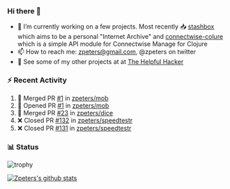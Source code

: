 ### Hi there 👋


- 🔭 I’m currently working on a few projects.  Most recently :inbox_tray: [stashbox](https://github.com/zpeters/stashbox) which aims to be a personal "Internet Archive" and [connectwise-colure](https://github.com/zpeters/connectwise-clojure) which is a simple API module for Connectwise Manage for Clojure
- 📫 How to reach me: zpeters@gmail.com, @zpeters on twitter
- 👋 See some of my other projects at at [The Helpful Hacker](https://thehelpfulhacker.net)

### :zap: Recent Activity

<!--START_SECTION:activity-->
1. 🎉 Merged PR [#1](https://github.com/zpeters/mob/pull/1) in [zpeters/mob](https://github.com/zpeters/mob)
2. 💪 Opened PR [#1](https://github.com/zpeters/mob/pull/1) in [zpeters/mob](https://github.com/zpeters/mob)
3. 🎉 Merged PR [#23](https://github.com/zpeters/dice/pull/23) in [zpeters/dice](https://github.com/zpeters/dice)
4. ❌ Closed PR [#132](https://github.com/zpeters/speedtestr/pull/132) in [zpeters/speedtestr](https://github.com/zpeters/speedtestr)
5. ❌ Closed PR [#131](https://github.com/zpeters/speedtestr/pull/131) in [zpeters/speedtestr](https://github.com/zpeters/speedtestr)
<!--END_SECTION:activity-->

### :bar_chart: Status

![trophy](https://github-profile-trophy.vercel.app/?username=zpeters)

[![Zpeters's github stats](https://github-readme-stats.vercel.app/api?username=zpeters)](https://github.com/zpeters/github-readme-stats&show_icons=true)
